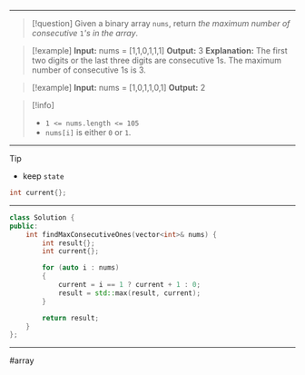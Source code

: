 ___

> [!question] 
> Given a binary array `nums`, return _the maximum number of consecutive_ `1`_'s in the array_. 

> [!example] 
> **Input:** nums = [1,1,0,1,1,1]
**Output:** 3
**Explanation:** The first two digits or the last three digits are consecutive 1s. The maximum number of consecutive 1s is 3. 

> [!example] 
> **Input:** nums = [1,0,1,1,0,1]
**Output:** 2 

> [!info] 
> - `1 <= nums.length <= 105`
> - `nums[i]` is either `0` or `1`. 

___

> [!tip] 
> - keep `state`
> ```cpp
> int current{};
> ```

___

```cpp
class Solution {
public:
    int findMaxConsecutiveOnes(vector<int>& nums) {
        int result{};
        int current{};

        for (auto i : nums)
        {
            current = i == 1 ? current + 1 : 0;
            result = std::max(result, current);
        }

        return result;
    }
};
```

___

#array 